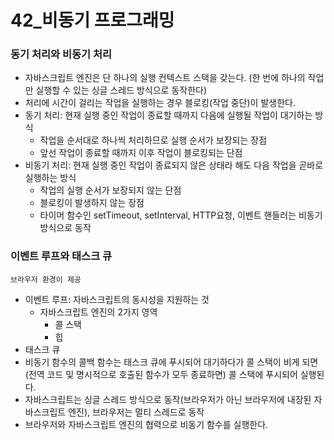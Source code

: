 # 42_비동기 프로그래밍

### 동기 처리와 비동기 처리

- 자바스크립트 엔진은 단 하나의 실행 컨텍스트 스택을 갖는다. (한 번에 하나의 작업만 실행할 수 있는 싱글 스레드 방식으로 동작한다)
- 처리에 시간이 걸리는 작업을 실행하는 경우 블로킹(작업 중단)이 발생한다.
- 동기 처리: 현재 실행 중인 작업이 종료할 때까지 다음에 실행될 작업이 대기하는 방식
    - 작업을 순서대로 하나씩 처리하므로 실행 순서가 보장되는 장점
    - 앞선 작업이 종료할 때까지 이후 작업이 블로킹되는 단점
- 비동기 처리: 현재 실행 중인 작업이 종료되지 않은 상태라 해도 다음 작업을 곧바로 실행하는 방식
    - 작업의 실행 순서가 보장되지 않는 단점
    - 블로킹이 발생하지 않는 장점
    - 타이머 함수인 setTimeout, setInterval, HTTP요청, 이벤트 핸들러는 비동기 방식으로 동작

### 이벤트 루프와 태스크 큐

`브라우저 환경이 제공`

- 이벤트 루프: 자바스크립트의 동시성을 지원하는 것
    - 자바스크립트 엔진의 2가지 영역
        - 콜 스택
        - 힙
- 태스크 큐
- 비동기 함수의 콜백 함수는 태스크 큐에 푸시되어 대기하다가 콜 스택이 비게 되면(전역 코드 및 명시적으로 호출된 함수가 모두 종료하면) 콜 스택에 푸시되어 실행된다.
- 자바스크립트는 싱글 스레드 방식으로 동작(브라우저가 아닌 브라우저에 내장된 자바스크립트 엔진), 브라우저는 멀티 스레드로 동작
- 브라우저와 자바스크립트 엔진의 협력으로 비동기 함수를 실행한다.